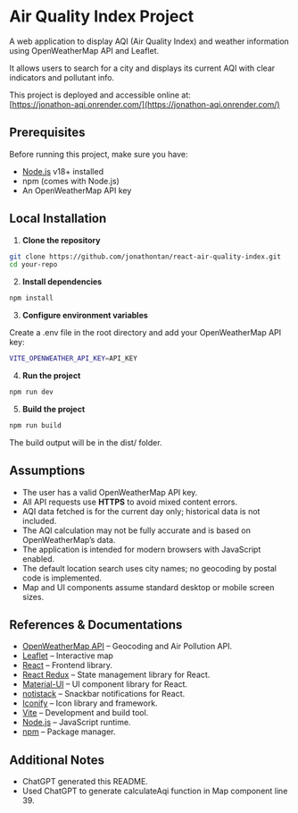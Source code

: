 # Air Quality Index Project

A web application to display AQI (Air Quality Index) and weather information using OpenWeatherMap API and Leaflet.

It allows users to search for a city and displays its current AQI with clear indicators and pollutant info.

This project is deployed and accessible online at:  
[https://jonathon-aqi.onrender.com/](https://jonathon-aqi.onrender.com/)

## Prerequisites

Before running this project, make sure you have:

- [Node.js](https://nodejs.org/) v18+ installed
- npm (comes with Node.js)
- An OpenWeatherMap API key

## Local Installation

1. **Clone the repository**

```bash
git clone https://github.com/jonathontan/react-air-quality-index.git
cd your-repo
```

2. **Install dependencies**

```bash
npm install
```

3. **Configure environment variables**

Create a .env file in the root directory and add your OpenWeatherMap API key:

```bash
VITE_OPENWEATHER_API_KEY=API_KEY
```

4. **Run the project**

```bash
npm run dev
```

5. **Build the project**

```bash
npm run build
```
The build output will be in the dist/ folder.

## Assumptions
- The user has a valid OpenWeatherMap API key.
- All API requests use **HTTPS** to avoid mixed content errors.
- AQI data fetched is for the current day only; historical data is not included.
- The AQI calculation may not be fully accurate and is based on OpenWeatherMap’s data.
- The application is intended for modern browsers with JavaScript enabled.
- The default location search uses city names; no geocoding by postal code is implemented.
- Map and UI components assume standard desktop or mobile screen sizes.

## References & Documentations
- [OpenWeatherMap API](https://openweathermap.org/api) – Geocoding and Air Pollution API.
- [Leaflet](https://react-leaflet.js.org/docs/) – Interactive map
- [React](https://reactjs.org/) – Frontend library.
- [React Redux](https://react-redux.js.org/) – State management library for React.
- [Material-UI](https://mui.com/material-ui) – UI component library for React.
- [notistack](https://iamhosseindhv.com/notistack) – Snackbar notifications for React.
- [Iconify](https://iconify.design/) – Icon library and framework.
- [Vite](https://vitejs.dev/) – Development and build tool.
- [Node.js](https://nodejs.org/) – JavaScript runtime.
- [npm](https://www.npmjs.com/) – Package manager.

## Additional Notes
- ChatGPT generated this README.
- Used ChatGPT to generate calculateAqi function in Map component line 39.